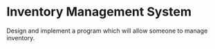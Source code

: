 # Inventory Management System

Design and implement a program which will allow someone to manage inventory.

